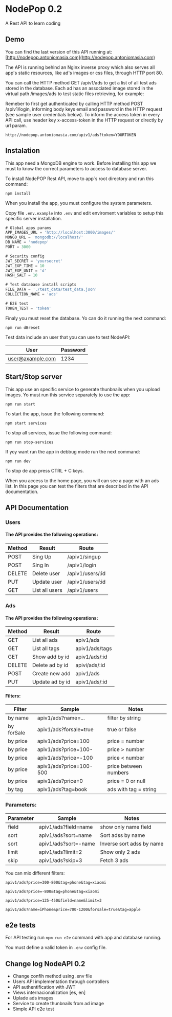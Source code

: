 # NodePop 0.2

A Rest API to learn coding

## Demo

You can find the last version of this API running at: [http://nodepop.antoniomasia.com](http://nodepop.antoniomasia.com)

The API is running behind an Nginx inverse proxy which also serves all app's static resources, like ad's images or css files, through HTTP port 80.

You can call the HTTP method GET /apiv1/ads to get a list of all test ads stored in the database. Each ad has an associated image stored in the virtual path /images/ads to test static files retrieving, for example:

Remeber to first get authenticated by calling HTTP method POST /apiv1/login, informing body keys email and password in the HTTP request (see sample user credentials below). To inform the access token in every API call, use header key x-access-token in the HTTP request or directly by url param.

`http://nodepop.antoniomasia.com/apiv1/ads?token=YOURTOKEN`

## Instalation

This app need a MongoDB engine to work. Before installing this app we must to know the correct parameters to access to database server.

To install NodePOP Rest API, move to app´s root directory and run this command:

`npm install`

When you install the app, you must configure the system parameters.

Copy file `.env.example` into `.env` and edit enviroment variables to setup this specific server installation.

```js
# Global apps params
APP_IMAGES_URL = 'http://localhost:3000/images/'
MONGO_URL = 'mongodb://localhost/'
DB_NAME = 'nodepop'
PORT = 3000

# Security config
JWT_SECRET = 'yoursecret'
JWT_EXP_TIME = 10
JWT_EXP_UNIT = 'd'
HASH_SALT = 10

# Test database install scripts
FILE_DATA = './test_data/test_data.json'
COLLECTION_NAME = 'ads'

# E2E test
TOKEN_TEST = 'token'
```

Finaly you must reset the database. Yo can do it running the next command:

`npm run dBreset`

Test data include an user that you can use to test NodeAPI:

| User             | Password |
| ---------------- | -------- |
| user@axample.com | 1234     |

## Start/Stop server

This app use an specific service to generate thunbnails when you upload images. Yo must run this service separately to use the app:

`npm run start`

To start the app, issue the following command:

`npm start services`

To stop all services, issue the following command:

`npm run stop-services`

If yoy want run the app in debbug mode run the next command:

`npm run dev`

To stop de app press CTRL + C keys.

When you access to the home page, you will can see a page with an ads list. In this page you can test the filters that are described in the API documentation.

## API Documentation

### Users

#### The API provides the following operations:

| Method | Result         | Route            |
| ------ | -------------- | ---------------- |
| POST   | Sing Up        | /apiv1/singup    |
| POST   | Sing In        | /apiv1/login     |
| DELETE | Delete user    | /apiv1/users/:id |
| PUT    | Update user    | /apiv1/users/:id |
| GET    | List all users | /apiv1/users     |

### Ads

#### The API provides the following operations:

| Method | Result          | Route          |
| ------ | --------------- | -------------- |
| GET    | List all ads    | apiv1/ads      |
| GET    | List all tags   | apiv1/ads/tags |
| GET    | Show add by id  | apiv1/ads/:id  |
| DELETE | Delete ad by id | apivi/ads/:id  |
| POST   | Create new add  | apiv1/ads      |
| PUT    | Update ad by id | apiv1/ads/:id  |

#### Filters:

| Filter     | Sample                  | Notes                 |
| ---------- | ----------------------- | --------------------- |
| by name    | apiv1/ads?name=...      | filter by string      |
| by forSale | apiv1/ads?forsale=true  | true or false         |
| by price   | apiv1/ads?price=100     | price = number        |
| by price   | apiv1/ads?price=100-    | price > number        |
| by price   | apiv1/ads?price=-100    | price < number        |
| by price   | apiv1/ads?price=100-500 | price between numbers |
| by price   | apiv1/ads?price=0       | price = 0 or null     |
| by tag     | apiv1/ads?tag=book      | ads with tag = string |

### Parameters:

| Parameter | Sample               | Notes                     |
| --------- | -------------------- | ------------------------- |
| field     | apiv1/ads?field=name | show only name field      |
| sort      | apiv1/ads?sort=name  | Sort adss by name         |
| sort      | apiv1/ads?sort=-name | Inverse sort adss by name |
| limit     | apiv1/ads?limit=2    | Show only 2 ads           |
| skip      | apiv1/ads?skip=3     | Fetch 3 ads               |

You can mix different filters:

`apiv1/ads?price=300-800&tag=phone&tag=xiaomi`

`apiv1/ads?price=-800&tag=phone&tag=xiaomi`

`apiv1/ads?price=125-450&field=name&limit=3`

`apiv1/ads?name=iPhone&price=700-1200&forsale=true&tag=apple`

## e2e tests

For API testing run `npm run e2e` command with app and database running.

You must define a valid token in `.env` config file.

## Change log NodeAPI 0.2

* Change confih method using .env file
* Users API implementation through controllers
* API authentification with JWT
* Views internacionalization [es, en]
* Uplade ads images
* Service to create thunbnails from ad image
* Simple API e2e test
